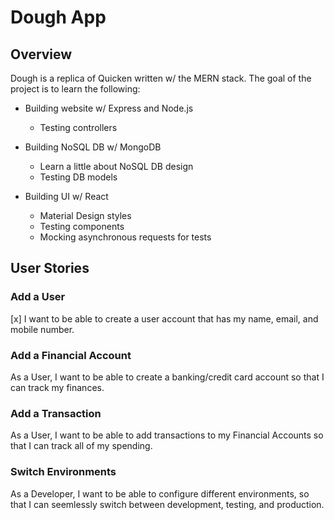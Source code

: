 # Dough App

## Overview
Dough is a replica of Quicken written w/ the MERN stack. The goal of the project is to learn the following:

- Building website w/ Express and Node.js
  * Testing controllers

- Building NoSQL DB w/ MongoDB
  * Learn a little about NoSQL DB design
  * Testing DB models

- Building UI w/ React
  * Material Design styles
  * Testing components
  * Mocking asynchronous requests for tests

## User Stories

### Add a User
[x] I want to be able to create a user account that has my name, email, and mobile number.

### Add a Financial Account
As a User, I want to be able to create a banking/credit card account so that I can track my finances.

### Add a Transaction
As a User, I want to be able to add transactions to my Financial Accounts so that I can track all of my spending.

### Switch Environments
As a Developer, I want to be able to configure different environments, so that I can seemlessly switch between development, testing, and production.